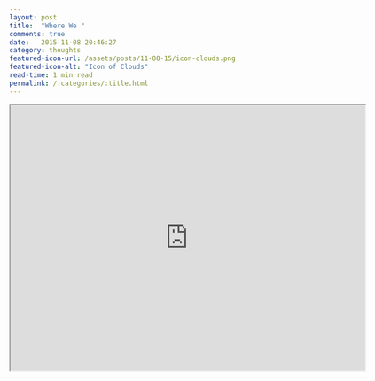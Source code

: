```yaml
---
layout: post
title:  "Where We "
comments: true
date:   2015-11-08 20:46:27
category: thoughts
featured-icon-url: /assets/posts/11-08-15/icon-clouds.png
featured-icon-alt: "Icon of Clouds"
read-time: 1 min read
permalink: /:categories/:title.html
---
```

 
<iframe src="https://drive.google.com/a/alxmrtnz.com/file/d/0BxO3zT6SvWvFUG9VZ3NLWmt3M0k/preview" width="640" height="480"></iframe>